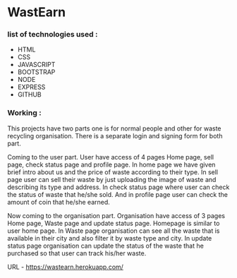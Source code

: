 # WastEarn

### list of technologies used :
- HTML
- CSS
- JAVASCRIPT
- BOOTSTRAP
- NODE
- EXPRESS
- GITHUB

### Working :
This projects have two parts one is for normal people and other for waste recycling organisation. There is a separate login and signing form for both part.

Coming to the user part. User have access of 4 pages Home page, sell page, check status page and profile page. In home page we have given brief intro about us and the price of waste according to their type. In sell page user can sell their waste by just uploading the image of waste and describing its type and address. In check status page where user can check the status of waste that he/she sold. And in profile page user can check the amount of coin that he/she earned.

Now coming to the organisation part. Organisation have access of 3 pages Home page, Waste page and update status page. Homepage is similar to user home page. In Waste page organisation can see all the waste that is available in their city and also filter it by waste type and city. In update status page organisation can update the status of the waste that he purchased so that user can track his/her waste.

URL - https://wastearn.herokuapp.com/

